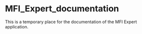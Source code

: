 # MFI_Expert_documentation
This is a temporary place for the documentation of the MFI Expert application. 
